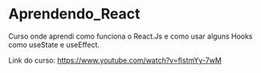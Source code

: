 # Aprendendo_React
Curso onde aprendi como funciona o React.Js e como usar alguns Hooks como useState e useEffect.

Link do curso: https://www.youtube.com/watch?v=flstmYy-7wM
